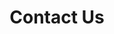 ---
permalink: /contact/
title: Contact Us
header:
  image: /assets/images/st_louis_banner_small.jpg
---